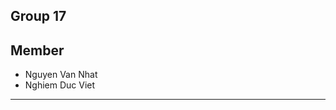 ## Group 17

## Member
- Nguyen Van Nhat
- Nghiem Duc Viet

------------------------------------------------------------------
